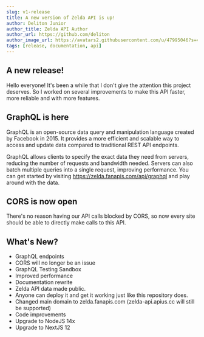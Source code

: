 ```yaml
---
slug: v1-release
title: A new version of Zelda API is up!
author: Deliton Junior
author_title: Zelda API Author
author_url: https://github.com/deliton
author_image_url: https://avatars2.githubusercontent.com/u/47995046?s=460&u=5ac0566f038302f07f9a365aae92e392a3d7e8dc&v=4
tags: [release, documentation, api]
---
```


## A new release!

Hello everyone! It's been a while that I don't give the attention this project deserves. So I worked on several improvements to make this API faster, more reliable and with more features.

## GraphQL is here

GraphQL is an open-source data query and manipulation language created by Facebook in 2015. It provides a more efficient and scalable way to access and update data compared to traditional REST API endpoints.

GraphQL allows clients to specify the exact data they need from servers, reducing the number of requests and bandwidth needed. Servers can also batch multiple queries into a single request, improving performance. You can get started by visiting https://zelda.fanapis.com/api/graphql and play around with the data.

## CORS is now open

There's no reason having our API calls blocked by CORS, so now every site should be able to directly make calls to this API.

## What's New?

- GraphQL endpoints
- CORS will no longer be an issue
- GraphQL Testing Sandbox
- Improved performance
- Documentation rewrite
- Zelda API data made public.
- Anyone can deploy it and get it working just like this repository does.
- Changed main domain to zelda.fanapis.com (zelda-api.apius.cc will still be supported)
- Code improvements
- Upgrade to NodeJS 14x
- Upgrade to NextJS 12

